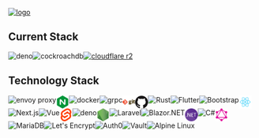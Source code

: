 [<img src="https://bidipeppercrap.s3-ap-southeast-1.amazonaws.com/assets/logo_long.svg" alt="logo" height="26px">][bidipeppercrap]

## Current Stack

[<img align="left" height="26px" src="https://deno.land/logo.svg" alt="deno">][deno]
[<img align="left" height="26px" src="https://crl2020.imgix.net/img/stacked-logo-hr.png?auto=format,compress" alt="cockroachdb">][cockroachdb]
[<img height="26px" src="https://upload.wikimedia.org/wikipedia/commons/thumb/9/94/Cloudflare_Logo.png/600px-Cloudflare_Logo.png?20211125225208" alt="cloudflare r2">][r2]

## Technology Stack

[<img align="left" height="26px" src="https://landscape.cncf.io/logos/envoy.svg" alt="envoy proxy">][envoyproxy]
[<img align="left" height="26px" src="https://raw.githubusercontent.com/github/explore/85cceaeeaf993ca35664dc37ea24f9237fbbfc14/topics/nginx/nginx.png" alt="nginx">][nginx]
[<img align="left" height="26px" src="https://www.docker.com/wp-content/uploads/2022/03/vertical-logo-monochromatic.png" alt="docker">][docker]
[<img align="left" height="26px" src="https://grpc.io/img/grpc_square_reverse_4x.png" alt="grpc">][grpc]
[<img align="left" height="26px" src="https://raw.githubusercontent.com/github/explore/80688e429a7d4ef2fca1e82350fe8e3517d3494d/topics/git/git.png" alt="git">][git]
[<img align="left" height="26px" src="https://raw.githubusercontent.com/github/explore/78df643247d429f6cc873026c0622819ad797942/topics/github/github.png" alt="GitHub">][github]
[<img align="left" height="26px" src="https://www.rust-lang.org/static/images/rust-logo-blk.svg" alt="Rust">][rust]
[<img align="left" height="26px" src="https://raw.githubusercontent.com/flutter/website/master/src/_assets/image/flutter-logomark-1080px.png" alt="Flutter">][flutter]
[<img align="left" height="26px" src="https://camo.githubusercontent.com/0e0adf58c74c6e74bb64ece5d0ef4620f4f46915/68747470733a2f2f76352e676574626f6f7473747261702e636f6d2f646f63732f352e302f6173736574732f6272616e642f626f6f7473747261702d6c6f676f2d736861646f772e706e67" alt="Bootstrap">][bootstrap]
[<img align="left" height="26px" src="https://raw.githubusercontent.com/github/explore/80688e429a7d4ef2fca1e82350fe8e3517d3494d/topics/react/react.png" alt="React">][react]
[<img align="left" height="26px" src="https://assets.vercel.com/image/upload/v1607554385/repositories/next-js/next-logo.png" alt="Next.js">][nextjs]
[<img align="left" height="26px" src="https://vuejs.org/images/logo.png" alt="Vue">][vue]
[<img align="left" height="26px" src="https://raw.githubusercontent.com/github/explore/42198dc9113595ddd22cc12771bb719c8cf08b67/topics/svelte/svelte.png" alt="svelte">][svelte]
[<img align="left" height="26px" src="https://deno.land/logo.svg" alt="deno">][deno]
[<img align="left" height="26px" src="https://raw.githubusercontent.com/github/explore/80688e429a7d4ef2fca1e82350fe8e3517d3494d/topics/nodejs/nodejs.png" alt="node.js">][nodejs]
[<img align="left" height="26px" src="https://laravel.com/img/logomark.min.svg" alt="Laravel">][laravel]
[<img align="left" height="26px" src="https://devblogs.microsoft.com/aspnet/wp-content/uploads/sites/16/2019/04/BrandBlazor_nohalo_1000x.png" alt="Blazor.NET">][blazor]
[<img align="left" height="26px" src="https://raw.githubusercontent.com/github/explore/93d8a67084f94b2a444e510199a6e7622e5b09a3/topics/dotnet/dotnet.png" alt=".NET">][dotnet]
[<img align="left" height="26px" src="https://camo.githubusercontent.com/8d56e87edf99e89bfc457cd62462e0b7aae19e6b197b1df5c542d474d8d76f81/68747470733a2f2f646576656c6f7065722e6665646f726170726f6a6563742e6f72672f7374617469632f6c6f676f2f6373686172702e706e67" alt="C#">][csharp]
[<img align="left" height="26px" src="https://raw.githubusercontent.com/github/explore/80688e429a7d4ef2fca1e82350fe8e3517d3494d/topics/graphql/graphql.png" alt="GraphQL">][graphql]
[<img align="left" height="26px" src="https://mariadb.org/wp-content/uploads/2019/02/cropped-mariadb_org_rgb_r_512-1-270x270.png" alt="MariaDB">][mariadb]
[<img align="left" height="26px" src="https://letsencrypt.org/images/le-logo-standard.png" alt="Let's Encrypt">][letsencrypt]
[<img align="left" height="26px" src="https://cdn.auth0.com/website/press/resources/auth0-glyph.svg" alt="Auth0">][auth0]
[<img align="left" height="26px" src="https://www.datocms-assets.com/2885/1597163356-vault-favicon.png" alt="Vault">][vault]
[<img align="left" height="26px" src="https://wiki.alpinelinux.org/images/alogo.png" alt="Alpine Linux">][alpine]

[bidipeppercrap]: https://bidipeppercrap.com/
[envoyproxy]: https://www.envoyproxy.io/
[nginx]: https://nginx.org/
[docker]: https://www.docker.com/
[grpc]: https://grpc.io/
[git]: https://git-scm.com/
[github]: https://github.com/
[rust]: https://www.rust-lang.org/
[mariadb]: https://mariadb.org/
[csharp]: https://dotnet.microsoft.com/learn/csharp
[dotnet]: https://dotnet.microsoft.com/
[blazor]: https://dotnet.microsoft.com/apps/aspnet/web-apps/blazor
[laravel]: https://laravel.com/
[nodejs]: https://nodejs.org/
[deno]: https://deno.land/
[svelte]: https://svelte.dev/
[vue]: https://vuejs.org/
[react]: https://reactjs.org/
[nextjs]: https://nextjs.org/
[bootstrap]: https://getbootstrap.com/
[flutter]: https://flutter.dev/
[letsencrypt]: https://letsencrypt.org/
[graphql]: https://graphql.org/
[auth0]: https://auth0.com/
[vault]: https://www.vaultproject.io/
[alpine]: https://alpinelinux.org/
[cockroachdb]: https://www.cockroachlabs.com/
[r2]: https://www.cloudflare.com/products/r2/
